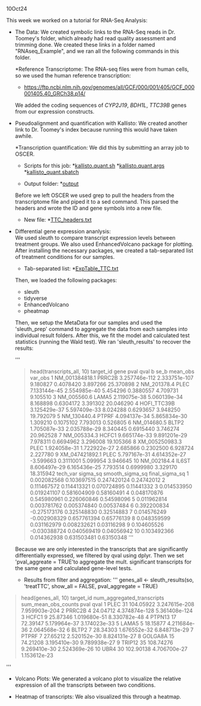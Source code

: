 10Oct24

This week we worked on a tutorial for RNA-Seq Analysis:

- The Data:
  We created symbolic links to the RNA-Seq reads in Dr. Toomey's folder, which already had read quality assessment and trimming done. We created these links in a folder named "RNAseq_Example", and we ran all the following commands in this folder.
  
  *Reference Transcriptome: The RNA-seq files were from human cells, so we used the human reference transcription:
    + https://ftp.ncbi.nlm.nih.gov/genomes/all/GCF/000/001/405/GCF_000001405.40_GRCh38.p14/
    
    We added the coding sequences of _CYP2J19_, _BDH1L_, _TTC39B_ genes from our expression constructs.
    
- Pseudoalignment and quantification with Kallisto:
  We created another link to Dr. Toomey's index because running this would have taken awhile.
  
  *Transcription quantification: We did this by submitting an array job to OSCER.
    + Scripts for this job:
      *[kallisto.quant.sh](https://github.com/jtm077/Biol726315/blob/main/Scripts/RNAseq_Example/kallisto_quant.sh)
      *[kallisto.quant.args](https://github.com/jtm077/Biol726315/blob/main/Scripts/RNAseq_Example/kallisto_quant.args)
      *[kallisto_quant.sbatch](https://github.com/jtm077/Biol726315/blob/main/Scripts/RNAseq_Example/kallisto_quant.sbatch)
      
    + Output folder:
      *[output](https://github.com/jtm077/Biol726315/tree/main/DEG_Analysis/output)
      
    Before we left OSCER we used grep to pull the headers from the transcriptome file and piped it to a sed command. This parsed the headers and wrote the ID and gene symbols into a new file.
    
    + New file:
      *[TTC_headers.txt](https://github.com/jtm077/Biol726315/blob/main/DEG_Analysis/TTC_headers.txt)
      
- Differential gene expression ananlysis:                                                                                                                                                                                                     
  We used sleuth to compare transcript expression levels between treatment groups. We also used EnhancedVolcano package for plotting. After installing the necessary packages, we created a tab-separated list of treatment conditions for our samples.
  
  + Tab-separated list:
    *[ExpTable_TTC.txt](https://github.com/jtm077/Biol726315/blob/main/DEG_Analysis/ExpTable_TTC.txt)

  Then, we loaded the following packages:
  + sleuth
  + tidyverse
  + EnhancedVolcano
  + pheatmap
  
  Then, we setup the MetaData for our samples and used the 'sleuth_prep' command to aggregate the data from each samples into individual result folders. After this, we fit the model and calculated test statistics (running the Wald test). We ran 'sleuth_results' to recover the results:
  
  '''
  > head(transcripts_all, 10)
        target_id   gene          pval          qval         b      se_b mean_obs   var_obs
1  NM_001384818.1 PRRC2B 3.257746e-112 2.333751e-107  9.180827 0.4078420 3.897266 25.370898
2     NM_201378.4   PLEC  7.133144e-45  2.554985e-40  5.454296 0.3880557 4.709731  9.105510
3     NM_005560.6  LAMA5  2.119075e-38  5.060139e-34  8.168898 0.6304172 3.391302 20.046290
4     HOFI_TTC39B   <NA>  3.125429e-37  5.597409e-33  8.024288 0.6293657 3.948250 19.792079
5     NM_130440.4  PTPRF  4.094137e-34  5.865834e-30  1.309210 0.1075102 7.793013  0.526805
6     NM_014680.5  BLTP2  1.705087e-33  2.035788e-29  8.340445 0.6915440 3.746274 20.962528
7     NM_005334.3  HCFC1  9.665174e-33  9.891201e-29  7.978311 0.6694962 3.296008 19.105366
8  XM_005250983.3   PLEC  1.924058e-31  1.722922e-27  2.685866 0.2302500 6.928724  2.227780
9  XM_047421892.1   PLEC  5.797167e-31  4.614352e-27 -3.599663 0.3111001 5.099954  3.946645
10    NM_002184.4  IL6ST  8.606497e-29  6.165436e-25  7.793514 0.6999980 3.329170 18.315942
      tech_var     sigma_sq smooth_sigma_sq final_sigma_sq
1  0.002082568  0.103697515     0.247420124     0.24742012
2  0.111467572  0.114413321     0.070724895     0.11441332
3  0.014533950  0.019241107     0.581604909     0.58160491
4  0.048170876  0.545980961     0.226060846     0.54598096
5  0.011962814  0.003781762     0.005374840     0.00537484
6  0.392200834 -0.275173176     0.325148830     0.32514883
7  0.014576249 -0.002908329     0.657761394     0.65776139
8  0.048359599  0.031162979     0.008232621     0.03116298
9  0.104605526 -0.030388724     0.040569419     0.04056942
10 0.103492366  0.014362938     0.631503481     0.63150348
'''

  Because we are only interested in the transcripts that are significantly differentially expressed, we filtered by qval using dplyr. Then we set 'pval_aggreate = TRUE'to aggregate the mult. significant transcripts for the same gene and calculated gene-level tests. 
  
  + Results from filter and aggregation:
  '''
  genes_all <- sleuth_results(so, 'treatTTC', show_all = FALSE, pval_aggregate = TRUE)

> head(genes_all, 10)
   target_id num_aggregated_transcripts sum_mean_obs_counts          pval          qval
1       PLEC                         31           104.05922 3.247615e-208 7.959903e-204
2     PRRC2B                          4            24.04712 4.374874e-128 5.361408e-124
3      HCFC1                          9            25.87346  1.019680e-51  8.330782e-48
4     PTPN13                         17            72.39147  5.179964e-37  3.174023e-33
5      LAMA5                          5            18.15877  4.211684e-36  2.064568e-32
6      BLTP2                          7            28.34303  1.676552e-32  6.848713e-29
7      PTPRF                          7            27.65212  2.520152e-30  8.824131e-27
8    GOLGA8A                         15            74.21208  3.195410e-30  9.789938e-27
9     TRIP12                         35           108.74276  9.269410e-30  2.524369e-26
10      UBR4                         30           102.90138  4.706700e-27  1.153612e-23
      
  '''
  
- Volcano Plots:
  We generated a volcano plot to visualize the relative expression of all the transcripts between two conditions.
  
- Heatmap of transcripts:
  We also visualized this through a heatmap.
    